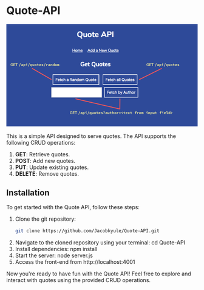 # Quote-API

![Quote API](./public/quote%20API.png)

This is a simple API designed to serve quotes. The API supports the following CRUD operations:

1. **GET**: Retrieve quotes.
2. **POST**: Add new quotes.
3. **PUT**: Update existing quotes.
4. **DELETE**: Remove quotes.

## Installation

To get started with the Quote API, follow these steps:

1. Clone the git repository:
   ```bash
   git clone https://github.com/Jacobkyule/Quote-API.git
2. Navigate to the cloned repository using your terminal:
    cd Quote-API
3. Install dependencies:
    npm install
4. Start the server:
    node server.js
5. Access the front-end from http://localhost:4001

Now you're ready to have fun with the Quote API! Feel free to explore and interact with quotes using the provided CRUD operations.


